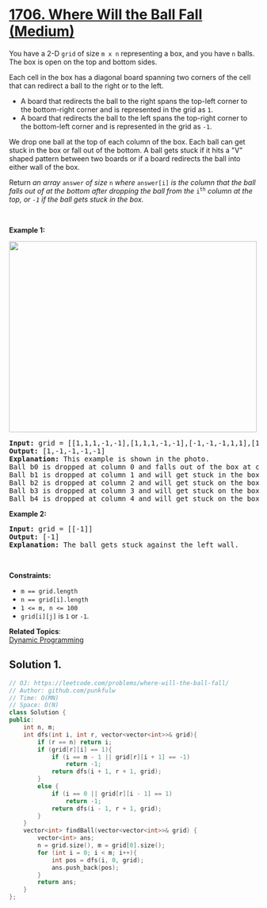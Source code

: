 # [1706. Where Will the Ball Fall (Medium)](https://leetcode.com/problems/where-will-the-ball-fall/)

<p>You have a 2-D <code>grid</code> of size <code>m x n</code> representing a box, and you have <code>n</code> balls. The box is open on the top and bottom sides.</p>

<p>Each cell in the box has a diagonal board spanning two corners of the cell that can redirect a ball to the right or to the left.</p>

<ul>
	<li>A board that redirects the ball to the right spans the top-left corner to the bottom-right corner and is represented in the grid as <code>1</code>.</li>
	<li>A board that redirects the ball to the left spans the top-right corner to the bottom-left corner and is represented in the grid as <code>-1</code>.</li>
</ul>

<p>We drop one ball at the top of each column of the box. Each ball can get stuck in the box or fall out of the bottom. A ball gets stuck if it hits a "V" shaped pattern between two boards or if a board redirects the ball into either wall of the box.</p>

<p>Return <em>an array </em><code>answer</code><em> of size </em><code>n</code><em> where </em><code>answer[i]</code><em> is the column that the ball falls out of at the bottom after dropping the ball from the </em><code>i<sup>th</sup></code><em> column at the top, or <code>-1</code><em> if the ball gets stuck in the box</em>.</em></p>

<p>&nbsp;</p>
<p><strong>Example 1:</strong></p>

<p><strong><img alt="" src="https://assets.leetcode.com/uploads/2019/09/26/ball.jpg" style="width: 500px; height: 385px;"></strong></p>

<pre><strong>Input:</strong> grid = [[1,1,1,-1,-1],[1,1,1,-1,-1],[-1,-1,-1,1,1],[1,1,1,1,-1],[-1,-1,-1,-1,-1]]
<strong>Output:</strong> [1,-1,-1,-1,-1]
<strong>Explanation:</strong> This example is shown in the photo.
Ball b0 is dropped at column 0 and falls out of the box at column 1.
Ball b1 is dropped at column 1 and will get stuck in the box between column 2 and 3 and row 1.
Ball b2 is dropped at column 2 and will get stuck on the box between column 2 and 3 and row 0.
Ball b3 is dropped at column 3 and will get stuck on the box between column 2 and 3 and row 0.
Ball b4 is dropped at column 4 and will get stuck on the box between column 2 and 3 and row 1.
</pre>

<p><strong>Example 2:</strong></p>

<pre><strong>Input:</strong> grid = [[-1]]
<strong>Output:</strong> [-1]
<strong>Explanation:</strong> The ball gets stuck against the left wall.
</pre>

<p>&nbsp;</p>
<p><strong>Constraints:</strong></p>

<ul>
	<li><code>m == grid.length</code></li>
	<li><code>n == grid[i].length</code></li>
	<li><code>1 &lt;= m, n &lt;= 100</code></li>
	<li><code>grid[i][j]</code> is <code>1</code> or <code>-1</code>.</li>
</ul>


**Related Topics**:  
[Dynamic Programming](https://leetcode.com/tag/dynamic-programming/)

## Solution 1.

```cpp
// OJ: https://leetcode.com/problems/where-will-the-ball-fall/
// Author: github.com/punkfulw
// Time: O(MN)
// Space: O(N)
class Solution {
public:
    int n, m;
    int dfs(int i, int r, vector<vector<int>>& grid){
        if (r == n) return i;
        if (grid[r][i] == 1){
            if (i == m - 1 || grid[r][i + 1] == -1)
                return -1;
            return dfs(i + 1, r + 1, grid);
        }
        else {
            if (i == 0 || grid[r][i - 1] == 1)
                return -1;
            return dfs(i - 1, r + 1, grid);
        }
    }
    vector<int> findBall(vector<vector<int>>& grid) {
        vector<int> ans;
        n = grid.size(), m = grid[0].size();
        for (int i = 0; i < m; i++){
            int pos = dfs(i, 0, grid);
            ans.push_back(pos);
        }
        return ans;
    }
};
```
